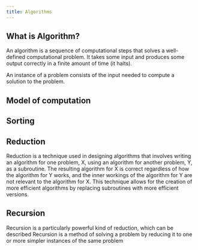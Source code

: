 ```yaml
---
title: Algorithms
---
```


## What is Algorithm?

An algorithm is a sequence of computational steps that solves a well-defined computational problem.
It takes some input and produces some output correctly in a finite amount of time (it halts).

An instance of a problem consists of the input needed to compute a solution to the problem.

## Model of computation

## Sorting

## Reduction
Reduction is a technique used in designing algorithms that involves writing an algorithm for one problem, X, using an algorithm for another problem, Y, as a subroutine. The resulting algorithm for X is correct regardless of how the algorithm for Y works, and the inner workings of the algorithm for Y are not relevant to the algorithm for X. This technique allows for the creation of more efficient algorithms by replacing subroutines with more efficient versions.

## Recursion
Recursion is a particularly powerful kind of reduction, which can be described
Recursion is a method of solving a problem by reducing it to one or more simpler instances of the same problem
